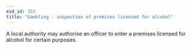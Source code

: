 ```yaml
---
esd_id: 353
title: "Gambling - inspection of premises licensed for alcohol"
---
```


A local authority may authorise an officer to enter a premises licensed for alcohol for certain purposes.


